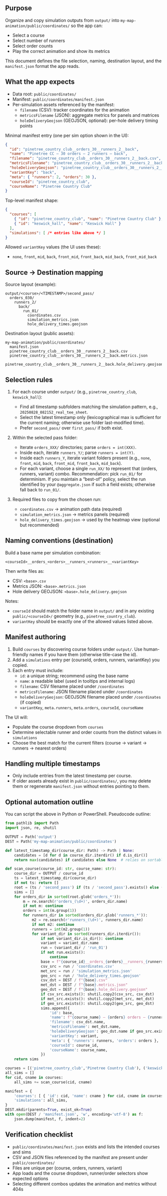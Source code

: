## Purpose

Organize and copy simulation outputs from `output/` into `my-map-animation/public/coordinates/` so the app can:
- Select a course
- Select number of runners
- Select order counts
- Play the correct animation and show its metrics

This document defines the file selection, naming, destination layout, and the `manifest.json` format the app reads.

## What the app expects

- Data root: `public/coordinates/`
- Manifest: `public/coordinates/manifest.json`
- Per-simulation assets referenced by the manifest:
  - `filename` (CSV): tracker coordinates for the animation
  - `metricsFilename` (JSON): aggregate metrics for panels and matrices
  - `holeDeliveryGeojson` (GEOJSON, optional): per-hole delivery timing points

Minimal manifest entry (one per sim option shown in the UI):

```json
{
  "id": "pinetree_country_club__orders_30__runners_2__back",
  "name": "Pinetree CC — 30 orders — 2 runners — back",
  "filename": "pinetree_country_club__orders_30__runners_2__back.csv",
  "metricsFilename": "pinetree_country_club__orders_30__runners_2__back.metrics.json",
  "holeDeliveryGeojson": "pinetree_country_club__orders_30__runners_2__back.hole_delivery.geojson",
  "variantKey": "back",
  "meta": { "runners": 2, "orders": 30 },
  "courseId": "pinetree_country_club",
  "courseName": "Pinetree Country Club"
}
```

Top-level manifest shape:

```json
{
  "courses": [
    { "id": "pinetree_country_club", "name": "Pinetree Country Club" },
    { "id": "keswick_hall", "name": "Keswick Hall" }
  ],
  "simulations": [ /* entries like above */ ]
}
```

Allowed `variantKey` values (the UI uses these):
- `none`, `front`, `mid`, `back`, `front_mid`, `front_back`, `mid_back`, `front_mid_back`

## Source → Destination mapping

Source layout (example):

```
output/<course>/<TIMESTAMP>/second_pass/
  orders_030/
    runners_2/
      back/
        run_01/
          coordinates.csv
          simulation_metrics.json
          hole_delivery_times.geojson
```

Destination layout (public assets):

```
my-map-animation/public/coordinates/
  manifest.json
  pinetree_country_club__orders_30__runners_2__back.csv
  pinetree_country_club__orders_30__runners_2__back.metrics.json
  pinetree_country_club__orders_30__runners_2__back.hole_delivery.geojson
```

## Selection rules

1. For each course under `output/` (e.g., `pinetree_country_club`, `keswick_hall`):
   - Find all timestamp subfolders matching the simulation pattern, e.g., `20250828_082152_real_tee_sheet`.
   - Select the latest timestamp only (lexicographical max is sufficient for the current naming; otherwise use folder last-modified time).
   - Prefer `second_pass/` over `first_pass/` if both exist.

2. Within the selected pass folder:
   - Iterate `orders_XXX/` directories; parse `orders = int(XXX)`.
   - Inside each, iterate `runners_Y/`; parse `runners = int(Y)`.
   - Inside each `runners_Y`, iterate variant folders present (e.g., `none`, `front`, `mid`, `back`, `front_mid`, `front_back`, `mid_back`).
   - For each variant, choose a single `run_XX/` to represent that (orders, runners, variant) combo. Recommendation: pick `run_01/` for determinism. If you maintain a “best-of” policy, select the run identified by your `@aggregate.json` if such a field exists; otherwise fall back to `run_01/`.

3. Required files to copy from the chosen run:
   - `coordinates.csv` → animation path data (required)
   - `simulation_metrics.json` → metrics panels (required)
   - `hole_delivery_times.geojson` → used by the heatmap view (optional but recommended)

## Naming conventions (destination)

Build a base name per simulation combination:

```
<courseId>__orders_<orders>__runners_<runners>__<variantKey>
```

Then write files as:
- CSV: `<base>.csv`
- Metrics JSON: `<base>.metrics.json`
- Hole delivery GEOJSON: `<base>.hole_delivery.geojson`

Notes:
- `courseId` should match the folder name in `output/` and in any existing `public/<courseId>/` geometry (e.g., `pinetree_country_club`).
- `variantKey` should be exactly one of the allowed values listed above.

## Manifest authoring

1. Build `courses` by discovering course folders under `output/`. Use human-friendly names if you have them (otherwise title-case the id).
2. Add a `simulations` entry per (courseId, orders, runners, variantKey) you copied.
3. Each entry must include:
   - `id`: a unique string; recommend using the base name
   - `name`: a readable label (used in tooltips and internal logs)
   - `filename`: CSV filename placed under `/coordinates`
   - `metricsFilename`: JSON filename placed under `/coordinates`
   - `holeDeliveryGeojson`: GEOJSON filename placed under `/coordinates` (if copied)
   - `variantKey`, `meta.runners`, `meta.orders`, `courseId`, `courseName`

The UI will:
- Populate the course dropdown from `courses`
- Determine selectable runner and order counts from the distinct values in `simulations`
- Choose the best match for the current filters (course → variant → runners → nearest orders)

## Handling multiple timestamps

- Only include entries from the latest timestamp per course.
- If older assets already exist in `public/coordinates/`, you may delete them or regenerate `manifest.json` without entries pointing to them.

## Optional automation outline

You can script the above in Python or PowerShell. Pseudocode outline:

```python
from pathlib import Path
import json, re, shutil

OUTPUT = Path('output')
DEST = Path('my-map-animation/public/coordinates')

def latest_timestamp_dir(course_dir: Path) -> Path | None:
    candidates = [d for d in course_dir.iterdir() if d.is_dir()]
    return max(candidates) if candidates else None  # relies on sortable naming

def scan_course(course_id: str, course_name: str):
    course_dir = OUTPUT / course_id
    ts = latest_timestamp_dir(course_dir)
    if not ts: return []
    root = (ts / 'second_pass') if (ts / 'second_pass').exists() else (ts / 'first_pass')
    sims = []
    for orders_dir in sorted(root.glob('orders_*')):
        m = re.search(r'orders_(\d+)', orders_dir.name)
        if not m: continue
        orders = int(m.group(1))
        for runners_dir in sorted(orders_dir.glob('runners_*')):
            m2 = re.search(r'runners_(\d+)', runners_dir.name)
            if not m2: continue
            runners = int(m2.group(1))
            for variant_dir in sorted(runners_dir.iterdir()):
                if not variant_dir.is_dir(): continue
                variant = variant_dir.name
                run = (variant_dir / 'run_01')
                if not run.exists():
                    continue
                base = f"{course_id}__orders_{orders}__runners_{runners}__{variant}"
                csv_src = run / 'coordinates.csv'
                met_src = run / 'simulation_metrics.json'
                geo_src = run / 'hole_delivery_times.geojson'
                csv_dst = DEST / f"{base}.csv"
                met_dst = DEST / f"{base}.metrics.json"
                geo_dst = DEST / f"{base}.hole_delivery.geojson"
                if csv_src.exists(): shutil.copy2(csv_src, csv_dst)
                if met_src.exists(): shutil.copy2(met_src, met_dst)
                if geo_src.exists(): shutil.copy2(geo_src, geo_dst)
                sims.append({
                    'id': base,
                    'name': f"{course_name} — {orders} orders — {runners} runners — {variant}",
                    'filename': csv_dst.name,
                    'metricsFilename': met_dst.name,
                    'holeDeliveryGeojson': geo_dst.name if geo_src.exists() else None,
                    'variantKey': variant,
                    'meta': { 'runners': runners, 'orders': orders },
                    'courseId': course_id,
                    'courseName': course_name,
                })
    return sims

courses = [('pinetree_country_club','Pinetree Country Club'), ('keswick_hall','Keswick Hall')]
all_sims = []
for cid, cname in courses:
    all_sims += scan_course(cid, cname)

manifest = {
    'courses': [ { 'id': cid, 'name': cname } for cid, cname in courses ],
    'simulations': all_sims,
}
DEST.mkdir(parents=True, exist_ok=True)
with open(DEST / 'manifest.json', 'w', encoding='utf-8') as f:
    json.dump(manifest, f, indent=2)
```

## Verification checklist

- `public/coordinates/manifest.json` exists and lists the intended courses and sims
- CSV and JSON files referenced by the manifest are present under `public/coordinates/`
- Files are unique per (course, orders, runners, variant)
- App loads and the course dropdown, runner/order selectors show expected options
- Selecting different combos updates the animation and metrics without 404s


